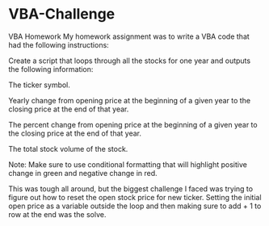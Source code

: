 # VBA-Challenge
VBA Homework
My homework assignment was to write a VBA code that had the following instructions:

Create a script that loops through all the stocks for one year and outputs the following information:


The ticker symbol.


Yearly change from opening price at the beginning of a given year to the closing price at the end of that year.


The percent change from opening price at the beginning of a given year to the closing price at the end of that year.


The total stock volume of the stock.


Note: Make sure to use conditional formatting that will highlight positive change in green and negative change in red.


This was tough all around, but the biggest challenge I faced was trying to figure out how to reset the open stock price for new ticker. Setting the initial open price as a variable outside the loop and then making sure to add + 1 to row at the end was the solve.

